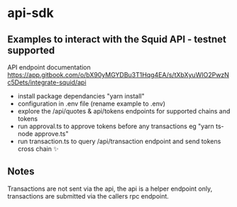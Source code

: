 # api-sdk

## Examples to interact with the Squid API - testnet supported

API endpoint documentation
https://app.gitbook.com/o/bX90yMGYDBu3T1Hqg4EA/s/tXbXyuWIO2PwzNc5Dets/integrate-squid/api

- install package dependancies "yarn install"
- configuration in .env file (rename example to .env)
- explore the /api/quotes & api/tokens endpoints for supported chains and tokens
- run approval.ts to approve tokens before any transactions eg "yarn ts-node approve.ts"
- run transaction.ts to query /api/transaction endpoint and send tokens cross chain ✨

## Notes

Transactions are not sent via the api, the api is a helper endpoint only, transactions are submitted via the callers rpc endpoint.
